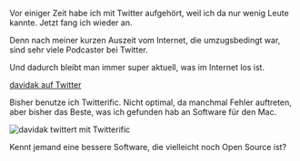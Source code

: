 <!--
.. title: davidak twittert wieder
.. slug: 372-davidak-twittert-wieder
.. date: 2008-04-14 11:07:41
.. tags: Twitter,Internet,Persönlich
.. description: 
.. type: text
-->

Vor einiger Zeit habe ich mit Twitter aufgehört, weil ich da nur wenig Leute kannte. Jetzt fang ich wieder an.
<!-- TEASER_END -->

Denn nach meiner kurzen Auszeit vom Internet, die umzugsbedingt war, sind sehr viele Podcaster bei Twitter.

Und dadurch bleibt man immer super aktuell, was im Internet los ist.

[davidak auf Twitter](https://twitter.com/davidak)

Bisher benutze ich Twitterific. Nicht optimal, da manchmal Fehler auftreten, aber bisher das Beste, was ich gefunden hab an Software für den Mac.

![davidak twittert mit Twitterific](/images/twitterific.jpg)

Kennt jemand eine bessere Software, die vielleicht noch Open Source ist?
